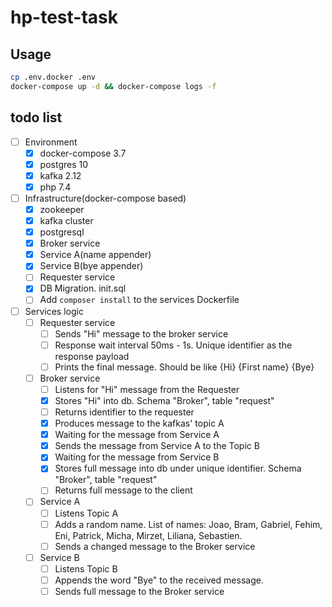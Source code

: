 # hp-test-task

## Usage

```bash
cp .env.docker .env
docker-compose up -d && docker-compose logs -f
```

## todo list

* [ ] Environment
    * [x] docker-compose 3.7
    * [x] postgres 10
    * [x] kafka 2.12
    * [x] php 7.4
* [ ] Infrastructure(docker-compose based)
    * [x] zookeeper
    * [x] kafka cluster
    * [x] postgresql
    * [x] Broker service
    * [x] Service A(name appender)
    * [x] Service B(bye appender)
    * [ ] Requester service
    * [x] DB Migration. init.sql
    * [ ] Add `composer install` to the services Dockerfile
* [ ] Services logic
  * [ ] Requester service
    * [ ] Sends "Hi" message to the broker service
    * [ ] Response wait interval 50ms - 1s. Unique identifier as the response payload
    * [ ] Prints the final message. Should be like {Hi} {First name} {Bye} 
  * [ ] Broker service
    * [ ] Listens for "Hi" message from the Requester
    * [x] Stores "Hi" into db. Schema "Broker", table "request"
    * [ ] Returns identifier to the requester
    * [x] Produces message to the kafkas' topic A
    * [x] Waiting for the message from Service A
    * [x] Sends the message from Service A to the Topic B
    * [x] Waiting for the message from Service B
    * [x] Stores full message into db under unique identifier. Schema "Broker", table "request"
    * [ ] Returns full message to the client
  * [ ] Service A
    * [ ] Listens Topic A
    * [ ] Adds a random name. List of names: Joao, Bram, Gabriel, Fehim, Eni, Patrick, Micha, Mirzet, Liliana, Sebastien.
    * [ ] Sends a changed message to the Broker service
  * [ ] Service B
    * [ ] Listens Topic B
    * [ ] Appends the word "Bye" to the received message.
    * [ ] Sends full message to the Broker service

